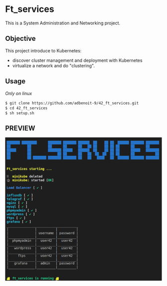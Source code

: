 # Ft_services
This is a System Administration and Networking project.

## Objective
This project introduce to Kubernetes:
- discover cluster management and deployment with Kubernetes
- virtualize a network and do "clustering".

## Usage

*Only on linux*

```
$ git clone https://github.com/adbenoit-9/42_ft_services.git
$ cd 42_ft_services
$ sh setup.sh
```

## PREVIEW

![Example](screenshot.png)